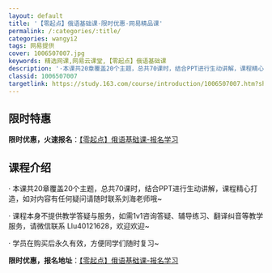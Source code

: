 ```yaml
---
layout: default
title: '【零起点】俄语基础课-限时优惠-网易精品课'
permalink: /:categories/:title/
categories: wangyi2
tags: 网易提供
cover: 1006507007.jpg
keywords: 精选网课,网易云课堂,【零起点】俄语基础课
description: '·本课共20章覆盖20个主题，总共70课时，结合PPT进行生动讲解，课程精心打造，如对内容有任何疑问请随时联系刘海老师哦'
classid: 1006507007
targetlink: https://study.163.com/course/introduction/1006507007.htm?share=1&shareId=1025206652&utm_campaign=share&utm_medium=iphoneShare&utm_source=&utm_u=1025206652
---
```


## 限时特惠

**限时优惠，火速报名**：[【零起点】俄语基础课-报名学习](https://study.163.com/course/introduction/1006507007.htm?share=1&shareId=1025206652&utm_campaign=share&utm_medium=iphoneShare&utm_source=&utm_u=1025206652)

## 课程介绍

·	本课共20章覆盖20个主题，总共70课时，结合PPT进行生动讲解，课程精心打造，如对内容有任何疑问请随时联系刘海老师哦~

·	课程本身不提供教学答疑与服务，如需1v1咨询答疑、辅导练习、翻译纠音等教学服务，请微信联系 Llu40121628，欢迎欢迎~

·	学员在购买后永久有效，方便同学们随时复习~

**限时优惠，报名地址**：[【零起点】俄语基础课-报名学习](https://study.163.com/course/introduction/1006507007.htm?share=1&shareId=1025206652&utm_campaign=share&utm_medium=iphoneShare&utm_source=&utm_u=1025206652)

